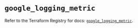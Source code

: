 # `google_logging_metric`

Refer to the Terraform Registry for docs: [`google_logging_metric`](https://registry.terraform.io/providers/hashicorp/google/6.27.0/docs/resources/logging_metric).
